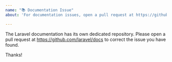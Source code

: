 ```yaml
---
name: "📚 Documentation Issue"
about: 'For documentation issues, open a pull request at https://github.com/laravel/docs'

---
```


The Laravel documentation has its own dedicated repository. Please open a pull request at https://github.com/laravel/docs to correct the issue you have found.

Thanks!
